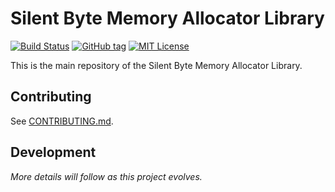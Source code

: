 
Silent Byte Memory Allocator Library
====================================
[![Build Status](https://travis-ci.org/SilentByte/sb-memory-allocator.svg?branch=master)](https://travis-ci.org/SilentByte/sb-memory-allocator)
[![GitHub tag](https://img.shields.io/github/tag/SilentByte/sb-memory-allocator.svg)](https://github.com/SilentByte/sb-memory-allocator)
[![MIT License](https://img.shields.io/badge/license-MIT%20License-blue.svg)](https://opensource.org/licenses/MIT)

This is the main repository of the Silent Byte Memory Allocator Library.


## Contributing
See [CONTRIBUTING.md](CONTRIBUTING.md).


## Development
*More details will follow as this project evolves.*

